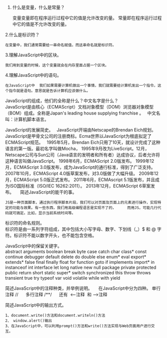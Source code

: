 
1. 什么是变量，什么是常量？
    
    
    变量变量即在程序运行过程中它的值是允许改变的量。 
    常量即在程序运行过程中它的值是不允许改变的量。

2.什么是标识符？
    
    
    在变量中，我们通常需要给一串命名赋值，而这串命名就是标识符。

3.理解JavaScript中的区块。
    
    
    我们用到变量的时候，这个变量就会在内存里面占据一个区块。

4.理解JavaScript中的语句。
    
    
    在JavaScript中  我们如果需要计算机做出一个事情，我们就需要给计算机发出一个指令，这个指令就是语句。意思就是告诉计算机应该做什么。
    


JavaScript的组成，他们的全称是什么？中文名字是什么？
    
    JavaScript是由核心（ECMAScript）文档对象模型（DOM）浏览器对象模型（BOM）组成。全称是Japan's leading house supplying franchise 。
    中文名叫：计算机脚本语言。

JavaScript的发展简史。
   
    JavaScript开端由Netscape的Brendan Eich规划。JavaScript是甲骨文公司的注册商标。Ecma世界以JavaScript为根底拟定了ECMAScript规范。
    1995年5月，Brendan Eich只用了10天，就设计完成了这种语言的第一版。最初名字叫做Mocha，
    1995年9月改为LiveScript。12月，Netscape公司与Sun公司（Java语言的发明者和所有者）达成协议，后者允许将这种语言叫做JavaScript。
    1998年6月，ECMAScript 2.0版发布。
    1999年12月，ECMAScript 3.0版发布，成为JavaScript的通行标准，得到了广泛支持。
    2007年10月，ECMAScript 4.0版草案发布，对3.0版做了大幅升级。
    2009年12月，ECMAScript 5.0版正式发布。
    2011年6月，ECMAscript 5.1版发布，并且成为ISO国际标准（ISO/IEC 16262:2011）。
    2013年12月，ECMAScript 6草案发布。
    
简述JavaScript的能干的事。
    
    JS是一种页面脚本，通过执行程序脚本片段，我们可以对页面及页面上的元素进行操作，实现特定的功能与效果。有一些东西，我们用高级编程语言是实现不了的，     而用JS，可能几行代码就可搞定。比如，显示当前系统时间等。
    
标识符的命名规则。
    
    标识符是由一系列字符组成，其中包括大小写字母、数字、下划线（_）$ 和 @ 字符。标识符不能以数字开头，也不能包含空格。
    
JavaScript中的保留关键字。
    
    abstract	arguments	boolean	break	byte case	catch	char	class*	const continue	debugger	default	delete	do
    double	else	enum*	eval	export* extends*	false	final	finally	float for	function	goto	if	implements
    import*	in	instanceof	int	interface let	long	native	new	null package	private	protected	public	return
    short	static	super*	switch	synchronized this	throw	throws	transient	true try	typeof	var	void	volatile
    while	with	yield

简述JavaScript中的注释种类，并举例说明。
    
    在JavaScript中分为四种。
      单行注释   //
      多行注释   /**/
      还有  <--注释  和 -->注释
    
简述JavaScript中的输出方式。
    
    1、document.write()方法和document.writeln()方法
    2、 window.alert()输出
    3、在JavaScript中，可以利用prompt()方法和write()方法实现与Web页面用户进行交互。
